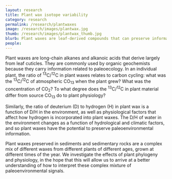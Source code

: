 ```yaml
---
layout: research
title: Plant wax isotope variability
category: research
permalink: /research/plantwaxes
image: /research/images/plantwax.jpg
thumb: /research/images/plantwax_thumb.jpg
blurb: Plant waxes are leaf-derived compounds that can preserve information about their environment
people: 
---
```


Plant waxes are long-chain alkanes and alkanoic acids that derive largely from leaf cuticles. They are commonly used by organic geochemists because they carry information related to paleoecology. In an individual plant, the ratio of <sup>13</sup>C/<sup>12</sup>C in plant waxes relates to carbon cycling: what was the <sup>13</sup>C/<sup>12</sup>C of atmospheric CO<sub>13</sub> when the plant grew? What was the concentration of CO<sub>2</sub>? To what degree does the <sup>13</sup>C/<sup>12</sup>C in plant material differ from source CO<sub>13</sub> do to plant physiology? 

Similarly, the ratio of deuterium (D) to hydrogen (H) in plant wax is a function of D/H in the environment, as well as physiological factors that affect how hydrogen is incorporated into plant waxes. The D/H of water in the environment changes as a function of hydrological and climatic factors, and so plant waxes have the potential to preserve paleoenvironmental information.

Plant waxes preserved in sediments and sedimentary rocks are a complex mix of different waxes from different plants of different ages, grown at different times of the year. We  investigate the effects of plant phylogeny and physiology, in the hope that this will allow us to arrive at a better understanding of how to interpret these complex mixture of paleoenvironmental signals. 